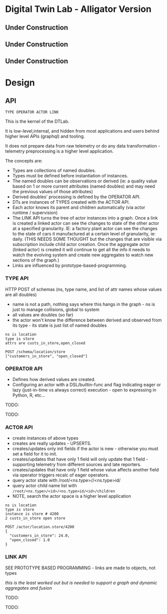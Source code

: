 # Digital Twin Lab - Alligator Version


## Under Construction

## Under Construction

## Under Construction

# Design

## API

```
TYPE OPERATOR ACTOR LINK
```

This is the kernel of the DTLab.

It is low-level,internal, and hidden from most applications and users behind higher level APIs (graphql) and tooling.

It does not prepare data from raw telemetry or do any data transformation - telemetry preprocessing is a higher level application.

The concepts are: 

  * Types are collections of named doubles.  
  * Types must be defined before instantiation of instances.
  * The named doubles can be observations or derived (ie: a quality value based on 1 or more current attributes (named doubles) and may need the previous values of those attributes)
  * Derived doubles' processing is defined by the OPERATOR API.
  * DTs are instances of TYPES created with the ACTOR API.
  * Each actor knows its parent and children automatically (via actor runtime / supervision)
  * The LINK API turns the tree of actor instances into a graph.  Once a link is created a linked actor can see the changes to state of the other actor at a specified granularity.  IE: a factory plant actor can see the changes to the state of cars it manufactured at a certain level of granularity, ie: daily. (THIS NEEDS SOME THOUGHT but the changes that are visible via subscription include child actor creation.  Once the aggregate actor (linked actor) is created it will continue to get all the info it needs to watch the evolving system and create new aggregates to watch new sections of the graph.)  
  * Links are influenced by prototype-based-programming.

### TYPE API

HTTP POST of schemas (ns, type name, and list of attr names whose values are all doubles)
  
  * name is not a path, nothing says where this hangs in the graph - ns is just to manage collisions, global to system
  * all values are doubles (so far)
  * the actor won't know the difference between derived and observed from its type - its state is just list of named doubles

```
ns is location
type is store
attrs are custs_in_store,open_closed

POST /schema/location/store
["customers_in_store", "open_closed"]

```

### OPERATOR API
  
  * Defines how derived values are created.
  * Configuring an actor with a DSL/builtin-func and flag indicating eager or lazy (just-in-time vs always correct) execution - open to expressing in Python, R, etc...

  TODO:

  TODO:

### ACTOR API

  * create instances of above types
  * creates are really updates - UPSERTS.
  * creates/updates only init fields if the actor is new - otherwise you must set a field for it to init.
  * creates/updates that have only 1 field will only update that 1 field - supporting telemetry from different sources and late reporters.
  * creates/updates that have only 1 field whose value affects another field via operator triggers recalc of eager operators.
  * query actor state with /root/<ns.type>/<id>/<ns.type>id/<id>
  * query actor child name list with `/root/<ns.type>/<id>/<ns.type>id/<id>/children`
  * NOTE, search the actor space is a higher level application

```
ns is location
type is store
instance is store # 4200
2 custs_in_store open store

POST /actor/location.store/4200
{
  "customers_in_store": 24.0,
  "open_closed": 1.0
}

```

### LINK API

SEE PROTOTYPE BASED PROGRAMMING - links are made to objects, not types

*this is the least worked out but is needed to support a graph and dynamic aggregates and fusion*

TODO:

TODO:


